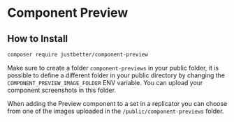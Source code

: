 # Component Preview

## How to Install

``` bash
composer require justbetter/component-preview
```

Make sure to create a folder `component-previews` in your public folder, it is possible to define a different folder in your public directory by changing the `COMPONENT_PREVIEW_IMAGE_FOLDER` ENV variable.
You can upload your component screenshots in this folder.

When adding the Preview component to a set in a replicator you can choose from one of the images uploaded in the `/public/component-previews` folder.